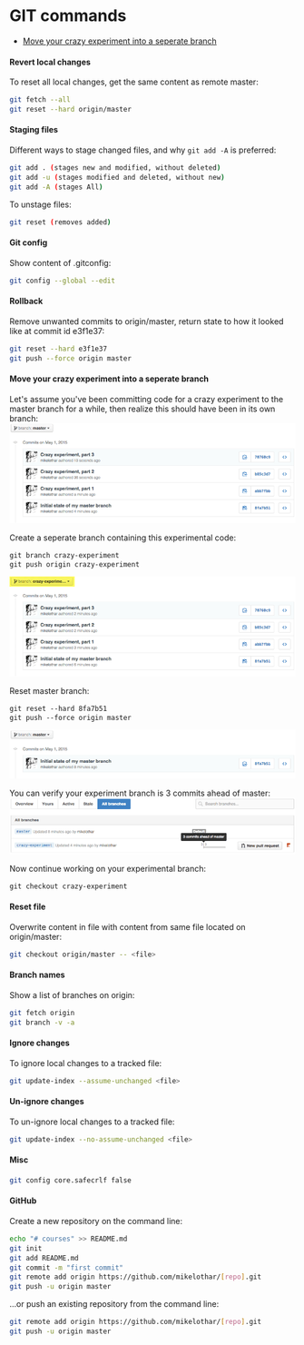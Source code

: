 # GIT commands

* [Move your crazy experiment into a seperate branch](#move-your-crazy-experiment-into-a-seperate-branch)

#### Revert local changes
To reset all local changes, get the same content as remote master:

```bash
git fetch --all
git reset --hard origin/master
```

#### Staging files
Different ways to stage changed files, and why `git add -A` is preferred:

```bash
git add . (stages new and modified, without deleted)
git add -u (stages modified and deleted, without new)
git add -A (stages All)
```

To unstage files:

```bash
git reset (removes added)
```

#### Git config
Show content of .gitconfig:

```bash
git config --global --edit 
```

#### Rollback
Remove unwanted commits to origin/master, return state to how it looked like at commit id e3f1e37:

```bash
git reset --hard e3f1e37
git push --force origin master
```

#### Move your crazy experiment into a seperate branch
Let's assume you've been committing code for a crazy experiment to the master branch for a while, then realize this should have been in its own branch:
![Crazy experiment on master](crazy-experiment-1.gif)

Create a seperate branch containing this experimental code:
```
git branch crazy-experiment
git push origin crazy-experiment
```
![Crazy experiment on its own branch](crazy-experiment-2-2.gif)

Reset master branch:
```
git reset --hard 8fa7b51
git push --force origin master
```
![The master branch is back to normal](crazy-experiment-3.gif)

You can verify your experiment branch is 3 commits ahead of master:
![Crazy experiment branch 3 commits ahead of master](crazy-experiment-4.gif)

Now continue working on your experimental branch:
```
git checkout crazy-experiment
```

#### Reset file
Overwrite content in file with content from same file located on origin/master:

```bash
git checkout origin/master -- <file>
```

#### Branch names 
Show a list of branches on origin:

```bash
git fetch origin
git branch -v -a
```

#### Ignore changes
To ignore local changes to a tracked file:

```bash
git update-index --assume-unchanged <file>
```

#### Un-ignore changes
To un-ignore local changes to a tracked file:

```bash
git update-index --no-assume-unchanged <file>
```

#### Misc

```bash
git config core.safecrlf false
```

#### GitHub
Create a new repository on the command line:
```bash
echo "# courses" >> README.md
git init
git add README.md
git commit -m "first commit"
git remote add origin https://github.com/mikelothar/[repo].git
git push -u origin master
```
…or push an existing repository from the command line:
```bash
git remote add origin https://github.com/mikelothar/[repo].git
git push -u origin master
```
